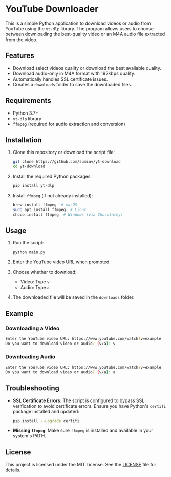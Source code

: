 # YouTube Downloader

This is a simple Python application to download videos or audio from YouTube using the `yt-dlp` library. The program 
allows users to choose between downloading the best-quality video or an M4A audio file extracted from the video.

## Features
- Download select videos quality or download the best available quality.
- Download audio-only in M4A format with 192kbps quality.
- Automatically handles SSL certificate issues.
- Creates a `downloads` folder to save the downloaded files.

## Requirements
- Python 3.7+
- `yt-dlp` library
- `ffmpeg` (required for audio extraction and conversion)

## Installation
1. Clone this repository or download the script file:
   ```bash
   git clone https://github.com/suminv/yt-download
   cd yt-download
   ```

2. Install the required Python packages:
   ```bash
   pip install yt-dlp
   ```

3. Install `ffmpeg` (if not already installed):
   ```bash
   brew install ffmpeg  # macOS
   sudo apt install ffmpeg  # Linux
   choco install ffmpeg  # Windows (via Chocolatey)
   ```

## Usage
1. Run the script:
   ```bash
   python main.py
   ```

2. Enter the YouTube video URL when prompted.

3. Choose whether to download:
   - Video: Type `v`
   - Audio: Type `a`

4. The downloaded file will be saved in the `downloads` folder.

## Example
### Downloading a Video
```bash
Enter the YouTube video URL: https://www.youtube.com/watch?v=example
Do you want to download video or audio? (v/a): v
```

### Downloading Audio
```bash
Enter the YouTube video URL: https://www.youtube.com/watch?v=example
Do you want to download video or audio? (v/a): a
```

## Troubleshooting
- **SSL Certificate Errors**: The script is configured to bypass SSL verification to avoid certificate errors. Ensure you have Python's `certifi` package installed and updated:
  ```bash
  pip install --upgrade certifi
  ```

- **Missing `ffmpeg`**: Make sure `ffmpeg` is installed and available in your system's PATH.

## License
This project is licensed under the MIT License. See the [LICENSE](LICENSE.md) file for details.
